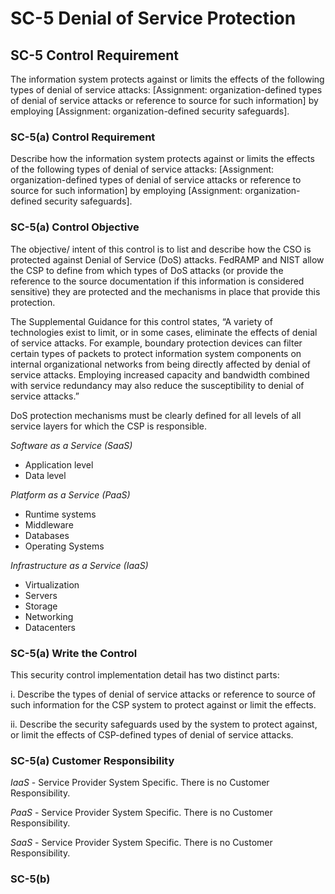 # SC-5 Denial of Service Protection
## SC-5 Control Requirement
The information system protects against or limits the effects of the following types of denial of service attacks: [Assignment: organization-defined types of denial of service attacks or reference to source for such information] by employing [Assignment: organization-defined security safeguards].
### SC-5(a) Control Requirement
Describe how the information system protects against or limits the effects of the following types of denial of service attacks: [Assignment: organization-defined types of denial of service attacks or reference to source for such information] by employing [Assignment: organization-defined security safeguards].
### SC-5(a) Control Objective
The objective/ intent of this control is to list and describe how the CSO is protected against Denial of Service (DoS) attacks. FedRAMP and NIST allow the CSP to define from which types of DoS attacks (or provide the reference to the source documentation if this information is considered sensitive) they are protected and the mechanisms in place that provide this protection.

The Supplemental Guidance for this control states, “A variety of technologies exist to limit, or in some cases, eliminate the effects of denial of service attacks. For example, boundary protection devices can filter certain types of packets to protect information system components on internal organizational networks from being directly affected by denial of service attacks. Employing increased capacity and bandwidth combined with service redundancy may also reduce the susceptibility to denial of service attacks.”

DoS protection mechanisms must be clearly defined for all levels of all service layers for which the CSP is responsible.

_Software as a Service (SaaS)_
  * Application level
  * Data level

_Platform as a Service (PaaS)_
  * Runtime systems
  * Middleware
  * Databases
  * Operating Systems

_Infrastructure as a Service (IaaS)_
  * Virtualization
  * Servers
  * Storage
  * Networking
  * Datacenters
### SC-5(a) Write the Control
This security control implementation detail has two distinct parts:

i.	Describe the types of denial of service attacks or reference to source of such information for the CSP system to protect against or limit the effects.

ii.	Describe the security safeguards used by the system to protect against, or limit the effects of CSP-defined types of denial of service attacks.
### SC-5(a) Customer Responsibility
*IaaS* - Service Provider System Specific. There is no Customer Responsibility.

*PaaS* - Service Provider System Specific. There is no Customer Responsibility.

*SaaS* - Service Provider System Specific. There is no Customer Responsibility.
### SC-5(b)
